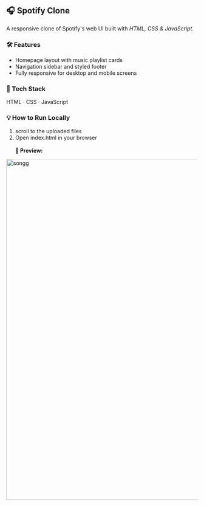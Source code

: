## 🎧 Spotify Clone

A responsive clone of Spotify's web UI built with *HTML, CSS & JavaScript*.

### 🛠 Features
- Homepage layout with music playlist cards
- Navigation sidebar and styled footer
- Fully responsive for desktop and mobile screens

### 🧰 Tech Stack
HTML · CSS · JavaScript

### 💡 How to Run Locally
1. scroll to the uploaded files
2. Open index.html in your browser<br><br>
<b>📸 Preview:</b>
<img width="1902" height="897" alt="songg" src="https://github.com/user-attachments/assets/d2712328-85e4-4ef9-b4f2-a13013b0e56c" />
